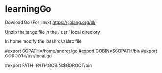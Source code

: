 # learningGo

Dowload Go (For linux)  https://golang.org/dl/

Unzip the tar.gz file in the / usr / local directory

In home modify the .bashrc/.zshrc file

#export GOPATH=/home/andrea/go
#export GOBIN=$GOPATH/bin
#export GOROOT=/usr/local/go

#export PATH=$PATH:$GOBIN:$GOROOT/bin
